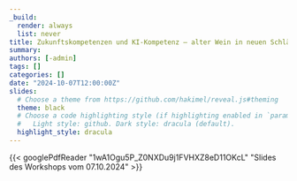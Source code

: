 ```yaml
---
_build:
  render: always
  list: never
title: Zukunftskompetenzen und KI-Kompetenz – alter Wein in neuen Schläuchen? Eine kritische Analyse
summary:
authors: [-admin]
tags: []
categories: []
date: "2024-10-07T12:00:00Z"
slides:
  # Choose a theme from https://github.com/hakimel/reveal.js#theming
  theme: black
  # Choose a code highlighting style (if highlighting enabled in `params.toml`)
  #   Light style: github. Dark style: dracula (default).
  highlight_style: dracula
---
```




{{< googlePdfReader "1wA1Ogu5P_Z0NXDu9j1FVHXZ8eD11OKcL" "Slides des Workshops vom 07.10.2024" >}}

